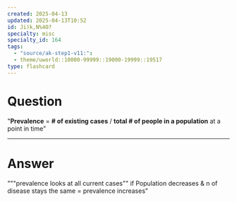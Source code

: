```yaml
---
created: 2025-04-13
updated: 2025-04-13T10:52
id: Ji)k,N%4O?
specialty: misc
specialty_id: 164
tags:
  - "source/ak-step1-v11:": 
  - theme/uworld::10000-99999::19000-19999::19517
type: flashcard
---
```


# Question
"**Prevalence** = **# of existing cases** / **total # of people in a population** at a point in time"

---

# Answer
"""prevalence looks at all current cases""  if Population decreases & n of disease stays the same = prevalence increases"
